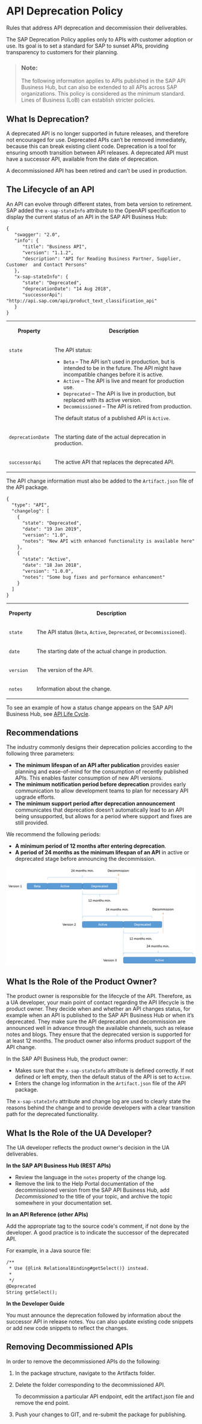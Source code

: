 <!-- loio65a10e3d184f461a9dd57cced9ff7ea2 -->

# API Deprecation Policy

Rules that address API deprecation and decommission their deliverables.

The SAP Deprecation Policy applies only to APIs with customer adoption or use. Its goal is to set a standard for SAP to sunset APIs, providing transparency to customers for their planning.

> ### Note:  
> The following information applies to APIs published in the SAP API Business Hub, but can also be extended to all APIs across SAP organizations. This policy is considered as the minimum standard. Lines of Business \(LoB\) can establish stricter policies.



<a name="loio65a10e3d184f461a9dd57cced9ff7ea2__section_xnp_1qp_4fb"/>

## What Is Deprecation?

A deprecated API is no longer supported in future releases, and therefore not encouraged for use. Deprecated APIs can’t be removed immediately, because this can break existing client code. Deprecation is a tool for ensuring smooth transition between API releases. A deprecated API must have a successor API, available from the date of deprecation.

A decommissioned API has been retired and can’t be used in production.



<a name="loio65a10e3d184f461a9dd57cced9ff7ea2__section_gjg_wqp_4fb"/>

## The Lifecycle of an API

An API can evolve through different states, from beta version to retirement. SAP added the `x-sap-stateInfo` attribute to the OpenAPI specification to display the current status of an API in the SAP API Business Hub:

```
{
   "swagger": "2.0",
   "info": {
      "title": "Business API",
      "version": "1.1.2",
      "description": "API for Reading Business Partner, Supplier, Customer  and Contact Persons"
   },
   "x-sap-stateInfo": {
      "state": "Deprecated",
      "deprecationDate": "14 Aug 2018",
      "successorApi": "http://api.sap.com/api/product_text_classification_api"
   }
}
```


<table>
<tr>
<th valign="top">

Property



</th>
<th valign="top">

Description



</th>
</tr>
<tr>
<td valign="top">

`state`



</td>
<td valign="top">

The API status:

-   `Beta` – The API isn’t used in production, but is intended to be in the future. The API might have incompatible changes before it is active.
-   `Active` – The API is live and meant for production use.
-   `Deprecated` – The API is live in production, but replaced with its active version.
-   `Decommissioned` – The API is retired from production.

The default status of a published API is `Active`.



</td>
</tr>
<tr>
<td valign="top">

`deprecationDate`



</td>
<td valign="top">

The starting date of the actual deprecation in production.



</td>
</tr>
<tr>
<td valign="top">

`successorApi`



</td>
<td valign="top">

The active API that replaces the deprecated API.



</td>
</tr>
</table>

The API change information must also be added to the `Artifact.json` file of the API package.

```
{
  "type": "API",
  "changelog": [
    {
      "state": "Deprecated",
      "date": "19 Jan 2019",
      "version": "1.0",
      "notes": "New API with enhanced functionality is available here"
    },
    {
      "state": "Active",
      "date": "18 Jan 2018",
      "version": "1.0.0",
      "notes": "Some bug fixes and performance enhancement"
    }
  ]
}
```


<table>
<tr>
<th valign="top">

Property



</th>
<th valign="top">

Description



</th>
</tr>
<tr>
<td valign="top">

`state`



</td>
<td valign="top">

The API status \(`Beta`, `Active`, `Deprecated`, or `Decommissioned`\).



</td>
</tr>
<tr>
<td valign="top">

`date`



</td>
<td valign="top">

The starting date of the actual change in production.



</td>
</tr>
<tr>
<td valign="top">

`version`



</td>
<td valign="top">

The version of the API.



</td>
</tr>
<tr>
<td valign="top">

`notes`



</td>
<td valign="top">

Information about the change.



</td>
</tr>
</table>

To see an example of how a status change appears on the SAP API Business Hub, see [API Life Cycle](https://help.sap.com/viewer/84b35b9c39b247e3ba2a31f02beee46d/Cloud/en-US/788a308b80c4436bb27088a221df4077.html).



<a name="loio65a10e3d184f461a9dd57cced9ff7ea2__section_urj_yqp_4fb"/>

## Recommendations

The industry commonly designs their deprecation policies according to the following three parameters:

-   **The minimum lifespan of an API after publication** provides easier planning and ease-of-mind for the consumption of recently published APIs. This enables faster consumption of new API versions.
-   **The minimum notification period before deprecation** provides early communication to allow development teams to plan for necessary API upgrade efforts.
-   **The minimum support period after deprecation announcement** communicates that deprecation doesn’t automatically lead to an API being unsupported, but allows for a period where support and fixes are still provided.

We recommend the following periods:

-   **A minimum period of 12 months after entering deprecation**.
-   **A period of 24 months as the minimum lifespan of an API** in active or deprecated stage before announcing the decommission.

![](images/API_Deprecation_a5a53e6.png)



<a name="loio65a10e3d184f461a9dd57cced9ff7ea2__section_ulf_zqp_4fb"/>

## What Is the Role of the Product Owner?

The product owner is responsible for the lifecycle of the API. Therefore, as a UA developer, your main point of contact regarding the API lifecycle is the product owner. They decide when and whether an API changes status, for example when an API is published to the SAP API Business Hub or when it’s deprecated. They make sure the API deprecation and decommission are announced well in advance through the available channels, such as release notes and blogs. They ensure that the deprecated version is supported for at least 12 months. The product owner also informs product support of the API change.

In the SAP API Business Hub, the product owner:

-   Makes sure that the `x-sap-stateInfo` attribute is defined correctly. If not defined or left empty, then the default status of the API is set to `Active`.
-   Enters the change log information in the `Artifact.json` file of the API package.

The `x-sap-stateInfo` attribute and change log are used to clearly state the reasons behind the change and to provide developers with a clear transition path for the deprecated functionality.



<a name="loio65a10e3d184f461a9dd57cced9ff7ea2__section_gyt_rrp_4fb"/>

## What Is the Role of the UA Developer?

The UA developer reflects the product owner's decision in the UA deliverables.

**In the SAP API Business Hub \(REST APIs\)**

-   Review the language in the `notes` property of the change log.
-   Remove the link to the Help Portal documentation of the decommissioned version from the SAP API Business Hub, add *Decommissioned* to the title of your topic, and archive the topic somewhere in your documentation set.

**In an API Reference \(other APIs\)**

Add the appropriate tag to the source code's comment, if not done by the developer. A good practice is to indicate the successor of the deprecated API.

For example, in a Java source file:

```
/**
 * Use {@link RelationalBinding#getSelect()} instead.
 *
 */
@Deprecated
String getSelect();
```

**In the Developer Guide**

You must announce the deprecation followed by information about the successor API in release notes. You can also update existing code snippets or add new code snippets to reflect the changes.



<a name="loio65a10e3d184f461a9dd57cced9ff7ea2__section_a1s_znw_qsb"/>

## Removing Decommissioned APIs

In order to remove the decommissioned APIs do the following:

1.  In the package structure, navigate to the Artifacts folder.
2.  Delete the folder corresponding to the decommissioned API.

    To decommission a particular API endpoint, edit the artifact.json file and remove the end point.

3.  Push your changes to GIT, and re-submit the package for publishing.

